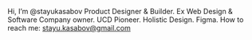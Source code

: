 Hi, I’m @stayukasabov
Product Designer & Builder. Ex Web Design & Software Company owner. UCD Pioneer. Holistic Design. Figma.
How to reach me: stayu.kasabov@gmail.com

